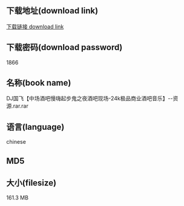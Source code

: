## 下载地址(download link)
[下载链接 download link](https://voluble-croquembouche-d321dc.netlify.app/?s=DJ%E5%9B%BD%E9%A3%9E%E3%80%90%E4%B8%AD%E5%9C%BA%E9%85%92%E5%90%A7%E6%85%A2%E5%97%A8%E8%B5%B7%E6%AD%A5%E9%AC%BC%E4%B9%8B%E5%A4%9C%E9%85%92%E5%90%A7%E7%8E%B0%E5%9C%BA-24k%E6%9E%81%E5%93%81%E5%95%86%E4%B8%9A%E9%85%92%E5%90%A7%E9%9F%B3%E4%B9%90%E3%80%91--%E8%B5%84%E6%BA%90.rar)

## 下载密码(download password)
1866

## 名称(book name)
DJ国飞【中场酒吧慢嗨起步鬼之夜酒吧现场-24k极品商业酒吧音乐】--资源.rar.rar

## 语言(language)
chinese

## MD5


## 大小(filesize)
161.3 MB
